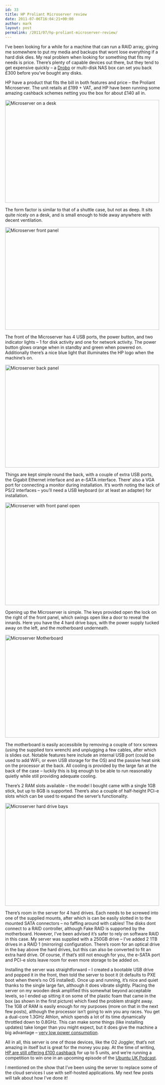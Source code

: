 ```yaml
---
id: 33
title: HP Proliant Microserver review
date: 2011-07-06T16:04:21+00:00
author: mark
layout: post
permalink: /2011/07/hp-proliant-microserver-review/
---
```

I&#8217;ve been looking for a while for a machine that can run a RAID array, giving me somewhere to put my media and backups that wont lose everything if a hard disk dies. My real problem when looking for something that fits my needs is price. There&#8217;s plenty of capable devices out there, but they tend to get expensive quickly &#8211; a [Drobo](http://www.drobo.com/) or multi-disk NAS box can set you back £300 before you&#8217;ve bought any disks.

HP have a product that fits the bill in both features and price &#8211; the Proliant Microserver. The unit retails at £199 + VAT, and HP have been running some amazing cashback schemes netting you the box for about £140 all in.

<img src="http://farm4.static.flickr.com/3069/5873347212_e7d4f424ff.jpg" width="500" height="333" alt="Microserver on a desk" />
  
The form factor is similar to that of a shuttle case, but not as deep. It sits quite nicely on a desk, and is small enough to hide away anywhere with decent ventilation.

<img src="http://farm4.static.flickr.com/3109/5872825421_1759dd2b90.jpg" width="500" height="333" alt="Microserver front panel" />
  
The front of the Microserver has 4 USB ports, the power button, and two indicator lights &#8211; 1 for disk activity and one for network activity. The power button glows orange when in standby and green when powered on. Additionally there&#8217;s a nice blue light that illuminates the HP logo when the machine&#8217;s on.

<img src="http://farm6.static.flickr.com/5074/5872835615_00c8154d62.jpg" width="500" height="333" alt="Microserver back panel" />
  
Things are kept simple round the back, with a couple of extra USB ports, the Gigabit Ethernet interface and an e-SATA interface. There&#8217; also a VGA port for connecting a monitor during installation. It&#8217;s worth noting the lack of PS/2 interfaces &#8211; you&#8217;ll need a USB keyboard (or at least an adapter) for installation.

<img src="http://farm6.static.flickr.com/5236/5873430500_7d28c352b9.jpg" width="500" height="333" alt="Microserver with front panel open" />
  
Opening up the Microserver is simple. The keys provided open the lock on the right of the front panel, which swings open like a door to reveal the innards. Here you have the 4 hard drive bays, with the power supply tucked away on the left, and the motherboard underneath.

<img src="http://farm4.static.flickr.com/3236/5872961223_1bd6ac020b.jpg" width="500" height="333" alt="Microserver Motherboard" />
  
The motherboard is easily accessibile by removing a couple of torx screws (using the supplied torx wrench) and unplugging a few cables, after which is slides out. Notable features here include an internal USB port (could be used to add WiFi, or even USB storage for the OS) and the passive heat sink on the processor at the back. All cooling is provided by the large fan at the back of the case &#8211; luckily this is big enough to be able to run reasonably quietly while still providing adequate cooling.
  
There&#8217;s 2 RAM slots available &#8211; the model I bought came with a single 1GB stick, but up to 8GB is supported. There&#8217;s also a couple of half-height PCI-e slots which can be used to expand the server&#8217;s functionality.

<img src="http://farm4.static.flickr.com/3172/5872814989_ec7700020c.jpg" width="500" height="333" alt="Microserver hard drive bays" />
  
There&#8217;s room in the server for 4 hard drives. Each needs to be screwed into one of the supplied mounts, after which is can be easily slotted in to the mounted SATA connectors &#8211; no faffing around with cables! The disks dont connect to a RAID controller, although Fake RAID is supported by the motherboard. However, I&#8217;ve been advised it&#8217;s safer to rely on software RAID in this case. My server was supplied with a 250GB drive &#8211; I&#8217;ve added 2 1TB drives in a RAID 1 (mirroring) configuration. There&#8217;s room for an optical drive in the bay above the hard drives, but this can also be converted to fit an extra hard drive. Of course, if that&#8217;s still not enough for you, the e-SATA port and PCI-e slots leave room for even more storage to be added on.

Installing the server was straightforward &#8211; I created a bootable USB drive and popped it in the front, then told the server to boot it (it defaults to PXE boot when there&#8217;s no OS installed). Once up and running, it&#8217;s nice and quiet thanks to the single large fan, although it does vibrate slightly. Placing the server on my wooden desk amplified this somewhat beyond acceptable levels, so I ended up sitting it on some of the plastic foam that came in the box (as shown in the first picture) which fixed the problem straight away. The 1GB of RAM is easily enough for my purposes (more on that in the next few posts), although the processor isn&#8217;t going to win you any races. You get a dual-core 1.3GHz Athlon, which spends a lot of its time dynamically throttled down to 0.8GHz. This can make some things (like installing updates) take longer than you might expect, but it does give the machine a big advantage &#8211; [very low power consumption](http://www.techhead.co.uk/video-hp-proliant-microserver-power-consumption).

All in all, this server is one of those devices, like the O2 Joggler, that&#8217;s not amazing in itself but is great for the money you pay. At the time of writing, [HP are still offering £100 cashback](http://www.serversplus.com/microserver_cashback) for up to 5 units, and we&#8217;re running a competition to win one in an upcoming episode of the [Ubuntu UK Podcast](http://podcast.ubuntu-uk.org).

I mentioned on the show that I&#8217;ve been using the server to replace some of the cloud services I use with self-hosted applications. My next few posts will talk about how I&#8217;ve done it!
